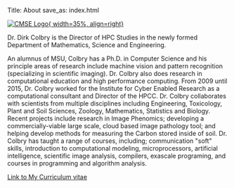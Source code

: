 Title: About
save_as: index.html

[![CMSE Logo](./images/CMSE_Logo_Square-01.png){ width=35%, align=right}](//cmse.msu.edu)


Dr. Dirk Colbry is the Director of HPC Studies in the newly formed Department of Mathematics, Science and Engineering.

An alumnus of MSU, Colbry has a Ph.D. in Computer Science and his principle areas of research include machine vision and pattern recognition (specializing in scientific imaging). Dr. Colbry also does research in computational education and high performance computing. From 2009 until 2015, Dr. Colbry worked for the Institute for Cyber Enabled Research as a computational consultant and Director of the HPCC. Dr. Colbry collaborates with scientists from multiple disciplines including Engineering, Toxicology, Plant and Soil Sciences, Zoology, Mathematics, Statistics and Biology. Recent projects include research in Image Phenomics; developing a commercially-viable large scale, cloud based image pathology tool; and helping develop methods for measuring the Carbon stored inside of soil. Dr. Colbry has taught a range of courses, including; communication "soft" skills, introduction to computational modeling, microprocessors, artificial intelligence, scientific image analysis, compilers, exascale programing, and courses in programming and algorithm analysis.

[Link to My Curriculum vitae](./images/DirkColbry_CV.pdf)
